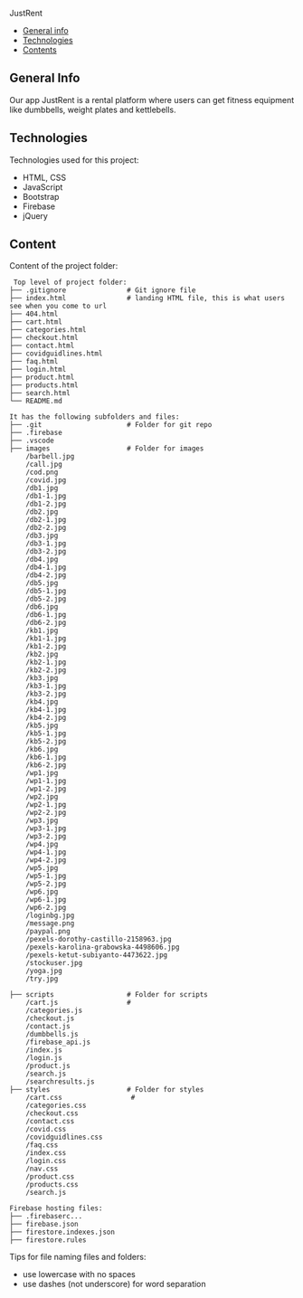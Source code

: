 JustRent

* [General info](#general-info)
* [Technologies](#technologies)
* [Contents](#content)

## General Info
Our app JustRent is a rental platform where users can get fitness equipment like dumbbells, weight plates and kettlebells.
	
## Technologies
Technologies used for this project:
* HTML, CSS
* JavaScript
* Bootstrap 
* Firebase
* jQuery
	
## Content
Content of the project folder:

```
 Top level of project folder: 
├── .gitignore               # Git ignore file
├── index.html               # landing HTML file, this is what users see when you come to url
├── 404.html
├── cart.html
├── categories.html
├── checkout.html
├── contact.html
├── covidguidlines.html
├── faq.html
├── login.html
├── product.html
├── products.html
├── search.html
└── README.md

It has the following subfolders and files:
├── .git                     # Folder for git repo
├── .firebase
├── .vscode
├── images                   # Folder for images
    /barbell.jpg
    /call.jpg
    /cod.png
    /covid.jpg
    /db1.jpg
    /db1-1.jpg
	/db1-2.jpg
	/db2.jpg
	/db2-1.jpg
	/db2-2.jpg
	/db3.jpg
	/db3-1.jpg
	/db3-2.jpg
	/db4.jpg
	/db4-1.jpg
	/db4-2.jpg
	/db5.jpg
	/db5-1.jpg
	/db5-2.jpg
	/db6.jpg
	/db6-1.jpg
	/db6-2.jpg
	/kb1.jpg
    /kb1-1.jpg
	/kb1-2.jpg
	/kb2.jpg
	/kb2-1.jpg
	/kb2-2.jpg
	/kb3.jpg
	/kb3-1.jpg
	/kb3-2.jpg
	/kb4.jpg
	/kb4-1.jpg
	/kb4-2.jpg
	/kb5.jpg
	/kb5-1.jpg
	/kb5-2.jpg
	/kb6.jpg
	/kb6-1.jpg
	/kb6-2.jpg
	/wp1.jpg
    /wp1-1.jpg
	/wp1-2.jpg
	/wp2.jpg
	/wp2-1.jpg
	/wp2-2.jpg
	/wp3.jpg
	/wp3-1.jpg
	/wp3-2.jpg
	/wp4.jpg
	/wp4-1.jpg
	/wp4-2.jpg
	/wp5.jpg
	/wp5-1.jpg
	/wp5-2.jpg
	/wp6.jpg
	/wp6-1.jpg
	/wp6-2.jpg
	/loginbg.jpg
	/message.png
	/paypal.png
	/pexels-dorothy-castillo-2158963.jpg
	/pexels-karolina-grabowska-4498606.jpg
	/pexels-ketut-subiyanto-4473622.jpg
	/stockuser.jpg
	/yoga.jpg
	/try.jpg
	
├── scripts                  # Folder for scripts
    /cart.js                 # 
	/categories.js
	/checkout.js
	/contact.js
	/dumbbells.js
	/firebase_api.js
	/index.js
	/login.js
	/product.js
	/search.js
	/searchresults.js
├── styles                   # Folder for styles
    /cart.css                 # 
	/categories.css
	/checkout.css
	/contact.css
	/covid.css
	/covidguidlines.css
	/faq.css
	/index.css
	/login.css
	/nav.css
	/product.css
	/products.css
	/search.js

Firebase hosting files: 
├── .firebaserc...
├── firebase.json
├── firestore.indexes.json
├── firestore.rules

```

Tips for file naming files and folders:
* use lowercase with no spaces
* use dashes (not underscore) for word separation

